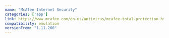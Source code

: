 ```yaml
---
name: "McAfee Internet Security"
categories: ['app']
link: https://www.mcafee.com/en-us/antivirus/mcafee-total-protection.html
compatibility: emulation
versionFrom: "1.11.260"
---
```


